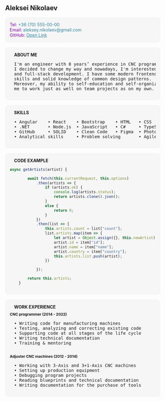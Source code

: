 ## Aleksei Nikolaev
<div style="background-color:#f6f6f6;border:1px solid #f0f0f0;border-radius:10px;padding:14px">
<span style="color:#8900bd">Tel:</span> <span style="color:#2b87a7">+36 (70) 555-00-00</span><br>
<span style="color:#8900bd">Email:</span> <span style="color:#2b87a7">aleksey.nikolaev@gmail.com</span><br>
<span style="color:#8900bd">GitHub:</span> <a style="color:#2b87a7" href="https://github.com/ngInit">Open Link</a></div>
<br>
<div style="background-color:#f6f6f6;border:1px solid #f0f0f0;border-radius:10px;padding:14px">
<span style="display:inline-block;margin-left:14px;font-weight:700">ABOUT ME</span>
<pre style="margin-left:14px">
I'm an engineer with 8 years’ experience in CNC programming industry. 
I decided to change my way and nowadays, I'm interested in frontend 
and full-stack development. I have some modern frontend development
skills and solid knowledge of common design patterns.
Moreover, my ability to self-education and self-organization allow
me to work just as well on team projects as on my own.
</pre>
</div>
<br>
<div style="background-color:#f6f6f6;border:1px solid #f0f0f0;border-radius:10px;padding:14px">
<span style="display:inline-block;margin-left:14px;font-weight:700">SKILLS</span>
<pre style="margin-left:14px">
• Angular    • React    • Bootstrap    • HTML   • CSS
• .NET       • Node.js  • JavaScript   • C#     • TypeScript       
• GitHub     • SOLID    • Clean Code   • Figma  • Photoshop
• Analytical skills     • Problem solving       • Agile & Waterfall
</pre>
</div>
<br>
<div style="background-color:#f6f6f6;border:1px solid #f0f0f0;border-radius:10px;padding:14px">
<span style="font-weight:700;margin:14px">CODE EXAMPLE</span>

```javascript
async getArtists(artist) {

        await fetch(this.currentRequest, this.options)
            .then(artists => {
                if (artists.ok) {
                    console.log(artists.status);
                    return artists.clone().json();
                }
                else {
                    return 0;
                }
            })
            .then(list => {
                this.artists.count = list["count"];
                list.artists.map(item => {
                    let artist = Object.assign({}, this.newArtist);
                    artist.id = item["id"];
                    artist.name = item["name"];
                    artist.country = item["country"];
                    this.artists.list.push(artist);
                })

            });

        return this.artists;
    }
```
</div>
<br>
<div style="background-color:#f6f6f6;border:1px solid #f0f0f0;border-radius:10px;padding:14px">
<span style="display:inline-block;margin-bottom:8px;margin-left:14px;font-weight:700">WORK EXPERIENCE</span><br>
<span style="font-size:12px;font-weight:700">CNC programmer (2014 - 2022)</span>
<pre style="margin-left:14px">
• Writing code for manufacturing machines
• Testing, analyzing and correcting existing code
• Supporting code at all stages of the life cycle
• Writing technical documentation
• Training & mentoring
</pre>
<span style="display:inline-block;margin-top:14px;font-size:12px;font-weight:700">Adjuster CNC machines (2012 - 2014)</span><br>
<pre style="margin-left:14px">
• Working with 3-Axis and 3+1-Axis CNC machines
• Setting up production equipment
• Debugging program projects
• Reading blueprints and technical documentation
• Writing documentation for the purchase of tools
</pre>
</div>
